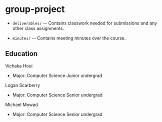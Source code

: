 # group-project

* `deliverables/` -- Contains classwork needed for submissions and any other class assignments.

* `minutes/` -- Contains meeting minutes over the course.

## Education

Vichaka Houi
* Major: Computer Science Junior undergrad

Logan Scarberry
* Major: Computer Science Senior undergrad

Michael Mowad 
* Major: Computer Science Senior undergrad
